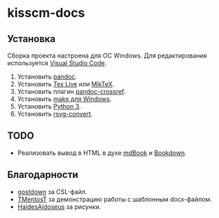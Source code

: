 # kisscm-docs

## Установка

Сборка проекта настроена для ОС Windows. Для редактирования используется [Visual Studio Code](https://code.visualstudio.com/download).

1. Установить [pandoc](https://pandoc.org/).
1. Установить [Tex Live](https://www.tug.org/texlive/acquire-netinstall.html) или [MikTeX](https://miktex.org/download).
1. Установить плагин [pandoc-crossref](https://lierdakil.github.io/pandoc-crossref/).
1. Установить [make для Windows](http://gnuwin32.sourceforge.net/packages/make.htm).
1. Установить [Python 3](https://www.python.org/downloads/).
1. Установить [rsvg-convert](http://sourceforge.net/projects/tumagcc/files/rsvg-convert-2.40.20.7z/download).

## TODO

* Реализовать вывод в HTML в духе [mdBook](https://rust-lang.github.io/mdBook/) и [Bookdown](https://bookdown.org/).

## Благодарности

* [gostdown](https://gitlab.iaaras.ru/iaaras/gostdown) за CSL-файл.
* [TMentosT](https://github.com/TMentosT) за демонстрацию работы с шаблонным docx-файлом.
* [HaidesAidoseus](https://github.com/HaidesAidoseus) за рисунки.
